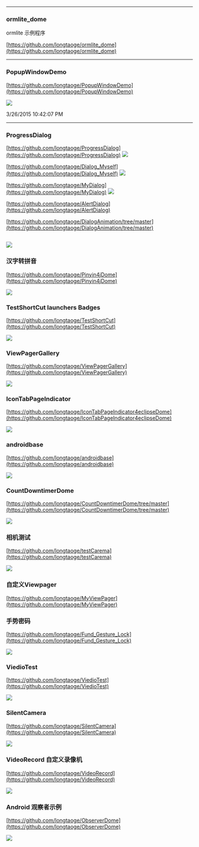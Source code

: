 



----------

### ormlite_dome ###
ormlite 示例程序

[https://github.com/longtaoge/ormlite_dome](https://github.com/longtaoge/ormlite_dome)


----------
### PopupWindowDemo ###
[https://github.com/longtaoge/PopupWindowDemo](https://github.com/longtaoge/PopupWindowDemo)

![](https://github.com/longtaoge/PopupWindowDemo/raw/master/app/device-2015-03-26-223124.png)

3/26/2015 10:42:07 PM 

----------
### ProgressDialog ###

[https://github.com/longtaoge/ProgressDialog](https://github.com/longtaoge/ProgressDialog)
![](https://github.com/longtaoge/ProgressDialog/raw/master/ProgressDialog.gif)

[https://github.com/longtaoge/Dialog_Myself](https://github.com/longtaoge/Dialog_Myself)
![](https://github.com/longtaoge/Dialog_Myself/raw/master/dialog.gif)

[https://github.com/longtaoge/MyDialog](https://github.com/longtaoge/MyDialog)
![](https://github.com/longtaoge/MyDialog/raw/master/device-2014-10-22-230133.png)


[https://github.com/longtaoge/AlertDialog](https://github.com/longtaoge/AlertDialog)

[https://github.com/longtaoge/DialogAnimation/tree/master](https://github.com/longtaoge/DialogAnimation/tree/master)

![](https://github.com/longtaoge/DialogAnimation/raw/master/DialogAnimation.gif)
--------
### 汉字转拼音 ###
[https://github.com/longtaoge/Pinyin4jDome](https://github.com/longtaoge/Pinyin4jDome)

![](https://github.com/longtaoge/Pinyin4jDome/raw/master/device-2015-07-16-001150.png)

### TestShortCut  launchers Badges ###


[https://github.com/longtaoge/TestShortCut](https://github.com/longtaoge/TestShortCut)


![](https://github.com/longtaoge/TestShortCut/raw/master/icon.gif)

### ViewPagerGallery ###
[https://github.com/longtaoge/ViewPagerGallery](https://github.com/longtaoge/ViewPagerGallery)


![](https://github.com/longtaoge/ViewPagerGallery/raw/master/ViewPagerGallery4eclipse/ViewPagerGallery/ViewPagerGallery.gif)


### IconTabPageIndicator ###
[https://github.com/longtaoge/IconTabPageIndicator4eclipseDome](https://github.com/longtaoge/IconTabPageIndicator4eclipseDome)

![](https://github.com/longtaoge/IconTabPageIndicator4eclipseDome/raw/master/IconTabPageIndicator.gif)

### androidbase ###
[https://github.com/longtaoge/androidbase](https://github.com/longtaoge/androidbase)

![](https://github.com/longtaoge/androidbase/raw/master/app/device-2015-07-31-001127.png)

### CountDowntimerDome ###

[https://github.com/longtaoge/CountDowntimerDome/tree/master](https://github.com/longtaoge/CountDowntimerDome/tree/master)

![](https://github.com/longtaoge/CountDowntimerDome/raw/master/app/CountDownTimerDome.gif)

### 相机测试 ###
[https://github.com/longtaoge/testCarema](https://github.com/longtaoge/testCarema)

![](https://github.com/longtaoge/testCarema/blob/master/device-2015-08-13-213908.png)

### 自定义Viewpager ###
[https://github.com/longtaoge/MyViewPager](https://github.com/longtaoge/MyViewPager)

### 手势密码 ###

[https://github.com/longtaoge/Fund_Gesture_Lock](https://github.com/longtaoge/Fund_Gesture_Lock)

![](https://github.com/longtaoge/Fund_Gesture_Lock/raw/master/password.gif)

### ViedioTest ###
[https://github.com/longtaoge/ViedioTest](https://github.com/longtaoge/ViedioTest)

![](https://github.com/longtaoge/ViedioTest/raw/master/poto.gif)

### SilentCamera ###
[https://github.com/longtaoge/SilentCamera](https://github.com/longtaoge/SilentCamera)

![](https://github.com/longtaoge/SilentCamera/raw/master/came.gif)


### VideoRecord 自定义录像机  ###
[https://github.com/longtaoge/VideoRecord](https://github.com/longtaoge/VideoRecord)

![](https://github.com/longtaoge/VideoRecord/raw/master/vediorecord.gif)


### Android 观察者示例 ###
[https://github.com/longtaoge/ObserverDome](https://github.com/longtaoge/ObserverDome)

![](https://github.com/longtaoge/ObserverDome/raw/master/ObserverDome.gif)
